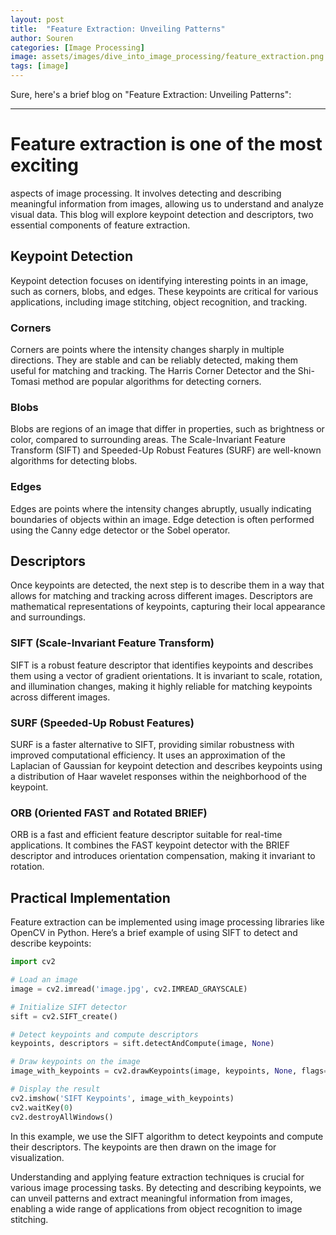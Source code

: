 ```yaml
---
layout: post
title:  "Feature Extraction: Unveiling Patterns"
author: Souren
categories: [Image Processing]
image: assets/images/dive_into_image_processing/feature_extraction.png
tags: [image]
---
```

Sure, here's a brief blog on "Feature Extraction: Unveiling Patterns":

---

# Feature extraction is one of the most exciting 
aspects of image processing. It involves detecting and describing meaningful information from images, allowing us to understand and analyze visual data. This blog will explore keypoint detection and descriptors, two essential components of feature extraction.

## Keypoint Detection

Keypoint detection focuses on identifying interesting points in an image, such as corners, blobs, and edges. These keypoints are critical for various applications, including image stitching, object recognition, and tracking.

### Corners
Corners are points where the intensity changes sharply in multiple directions. They are stable and can be reliably detected, making them useful for matching and tracking. The Harris Corner Detector and the Shi-Tomasi method are popular algorithms for detecting corners.

### Blobs
Blobs are regions of an image that differ in properties, such as brightness or color, compared to surrounding areas. The Scale-Invariant Feature Transform (SIFT) and Speeded-Up Robust Features (SURF) are well-known algorithms for detecting blobs.

### Edges
Edges are points where the intensity changes abruptly, usually indicating boundaries of objects within an image. Edge detection is often performed using the Canny edge detector or the Sobel operator.

## Descriptors

Once keypoints are detected, the next step is to describe them in a way that allows for matching and tracking across different images. Descriptors are mathematical representations of keypoints, capturing their local appearance and surroundings.

### SIFT (Scale-Invariant Feature Transform)
SIFT is a robust feature descriptor that identifies keypoints and describes them using a vector of gradient orientations. It is invariant to scale, rotation, and illumination changes, making it highly reliable for matching keypoints across different images.

### SURF (Speeded-Up Robust Features)
SURF is a faster alternative to SIFT, providing similar robustness with improved computational efficiency. It uses an approximation of the Laplacian of Gaussian for keypoint detection and describes keypoints using a distribution of Haar wavelet responses within the neighborhood of the keypoint.

### ORB (Oriented FAST and Rotated BRIEF)
ORB is a fast and efficient feature descriptor suitable for real-time applications. It combines the FAST keypoint detector with the BRIEF descriptor and introduces orientation compensation, making it invariant to rotation.

## Practical Implementation

Feature extraction can be implemented using image processing libraries like OpenCV in Python. Here’s a brief example of using SIFT to detect and describe keypoints:

```python
import cv2

# Load an image
image = cv2.imread('image.jpg', cv2.IMREAD_GRAYSCALE)

# Initialize SIFT detector
sift = cv2.SIFT_create()

# Detect keypoints and compute descriptors
keypoints, descriptors = sift.detectAndCompute(image, None)

# Draw keypoints on the image
image_with_keypoints = cv2.drawKeypoints(image, keypoints, None, flags=cv2.DRAW_MATCHES_FLAGS_DRAW_RICH_KEYPOINTS)

# Display the result
cv2.imshow('SIFT Keypoints', image_with_keypoints)
cv2.waitKey(0)
cv2.destroyAllWindows()
```

In this example, we use the SIFT algorithm to detect keypoints and compute their descriptors. The keypoints are then drawn on the image for visualization.

Understanding and applying feature extraction techniques is crucial for various image processing tasks. By detecting and describing keypoints, we can unveil patterns and extract meaningful information from images, enabling a wide range of applications from object recognition to image stitching.
